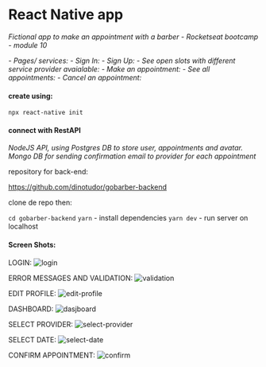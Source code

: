 # React Native app

_Fictional app to make an appointment with a barber - Rocketseat bootcamp - module 10_

_- Pages/ services:_
_- Sign In:_
_- Sign Up:_
_- See open slots with different service provider avaialable:_
_- Make an appointment:_
_- See all appointments:_
_- Cancel an appointment:_

#### create using:

`npx react-native init`

#### connect with RestAPI

_NodeJS API, using Postgres DB to store user, appointments and avatar. Mongo DB for sending confirmation email to provider for each appointment_

repository for back-end:

https://github.com/dinotudor/gobarber-backend

clone de repo then:

`cd gobarber-backend`
`yarn` - install dependencies
`yarn dev` - run server on localhost

#### Screen Shots:

LOGIN:
![login](https://github.com/dinotudor/go-barber-react-native/blob/master/src/assets/login.png)

ERROR MESSAGES AND VALIDATION:
![validation](https://github.com/dinotudor/go-barber-react-native/blob/master/src/assets/validation.png)

EDIT PROFILE:
![edit-profile](https://github.com/dinotudor/go-barber-react-native/blob/master/src/assets/editprofile.png)

DASHBOARD:
![dasjboard](https://github.com/dinotudor/go-barber-react-native/blob/master/src/assets/dashboard.png)

SELECT PROVIDER:
![select-provider](https://github.com/dinotudor/go-barber-react-native/blob/master/src/assets/selectprovider.png)

SELECT DATE:
![select-date](https://github.com/dinotudor/go-barber-react-native/blob/master/src/assets/selectdate.png)

CONFIRM APPOINTMENT:
![confirm](https://github.com/dinotudor/go-barber-react-native/blob/master/src/assets/confirm.png)
